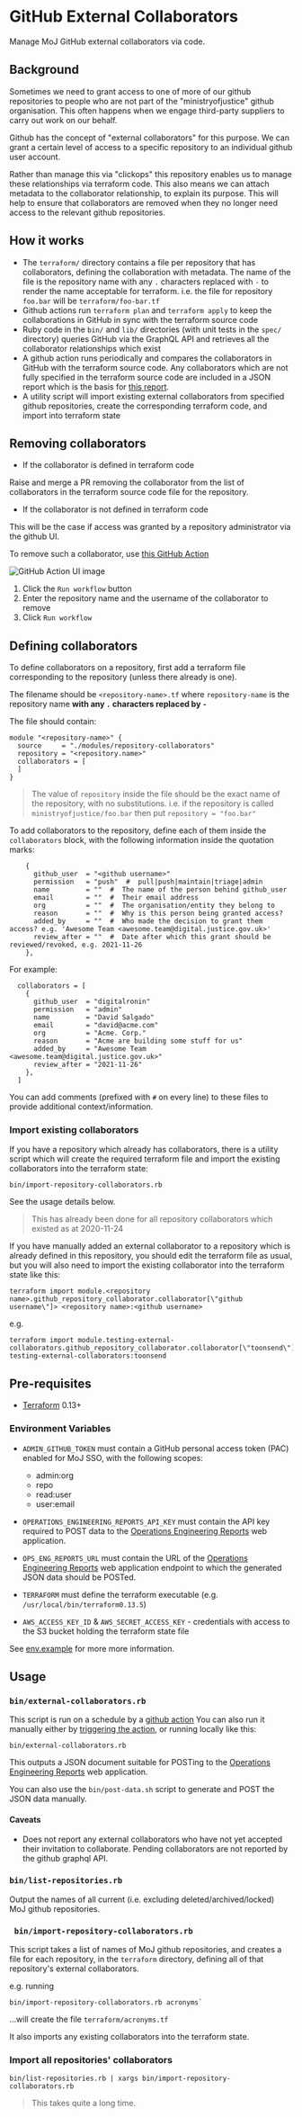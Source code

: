 # GitHub External Collaborators

Manage MoJ GitHub external collaborators via code.

## Background

Sometimes we need to grant access to one of more of our github repositories to people who are not part of the "ministryofjustice" github organisation. This often happens when we engage third-party suppliers to carry out work on our behalf.

Github has the concept of "external collaborators" for this purpose. We can grant a certain level of access to a specific repository to an individual github user account.

Rather than manage this via "clickops" this repository enables us to manage these relationships via terraform code. This also means we can attach metadata to the collaborator relationship, to explain its purpose. This will help to ensure that collaborators are removed when they no longer need access to the relevant github repositories.

## How it works

* The `terraform/` directory contains a file per repository that has collaborators, defining the collaboration with metadata. The name of the file is the repository name with any `.` characters replaced with `-` to render the name acceptable for terraform. i.e. the file for repository `foo.bar` will be `terraform/foo-bar.tf`
* Github actions run `terraform plan` and `terraform apply` to keep the collaborations in GitHub in sync with the terraform source code
* Ruby code in the `bin/` and `lib/` directories (with unit tests in the `spec/` directory) queries GitHub via the GraphQL API and retrieves all the collaborator relationships which exist
* A github action runs periodically and compares the collaborators in GitHub with the terraform source code. Any collaborators which are not fully specified in the terraform source code are included in a JSON report which is the basis for [this report].
* A utility script will import existing external collaborators from specified github repositories, create the corresponding terraform code, and import into terraform state

## Removing collaborators

* If the collaborator is defined in terraform code

Raise and merge a PR removing the collaborator from the list of collaborators in the terraform source code file for the repository.

* If the collaborator is not defined in terraform code

This will be the case if access was granted by a repository administrator via the github UI.

To remove such a collaborator, use [this GitHub Action](https://github.com/ministryofjustice/github-collaborators/actions?query=workflow%3A%22Remove+a+collaborator%22)

![GitHub Action UI image](doc/images/github-action.png)

1. Click the `Run workflow` button
2. Enter the repository name and the username of the collaborator to remove
3. Click `Run workflow`

## Defining collaborators

To define collaborators on a repository, first add a terraform file corresponding to the repository (unless there already is one).

The filename should be `<repository-name>.tf` where `repository-name` is the repository name **with any `.` characters replaced by `-`**

The file should contain:

```
module "<repository-name>" {
  source     = "./modules/repository-collaborators"
  repository = "<repository.name>"
  collaborators = [
  ]
}
```

> The value of `repository` inside the file should be the exact name of the repository, with no substitutions. i.e. if the repository is called `ministryofjustice/foo.bar` then put `repository = "foo.bar"`

To add collaborators to the repository, define each of them inside the `collaborators` block, with the following information inside the quotation marks:

```
    {
      github_user  = "<github username>"
      permission   = "push"  #  pull|push|maintain|triage|admin
      name         = ""  #  The name of the person behind github_user
      email        = ""  #  Their email address
      org          = ""  #  The organisation/entity they belong to
      reason       = ""  #  Why is this person being granted access?
      added_by     = ""  #  Who made the decision to grant them access? e.g. 'Awesome Team <awesome.team@digital.justice.gov.uk>'
      review_after = ""  #  Date after which this grant should be reviewed/revoked, e.g. 2021-11-26
    },
```

For example:

```
  collaborators = [
    {
      github_user  = "digitalronin"
      permission   = "admin"
      name         = "David Salgado"
      email        = "david@acme.com"
      org          = "Acme. Corp."
      reason       = "Acme are building some stuff for us"
      added_by     = "Awesome Team <awesome.team@digital.justice.gov.uk>"
      review_after = "2021-11-26"
    },
  ]
```

You can add comments (prefixed with `#` on every line) to these files to provide additional context/information.

### Import existing collaborators

If you have a repository which already has collaborators, there is a utility script which will create the required terraform file and import the existing collaborators into the terraform state:

```
bin/import-repository-collaborators.rb
```

See the usage details below.

> This has already been done for all repository collaborators which existed as at 2020-11-24

If you have manually added an external collaborator to a repository which is already defined in this repository, you should edit the terraform file as usual, but you will also need to import the existing collaborator into the terraform state like this:

```
terraform import module.<repository name>.github_repository_collaborator.collaborator[\"github username\"]> <repository name>:<github username>
```

e.g.

```
terraform import module.testing-external-collaborators.github_repository_collaborator.collaborator[\"toonsend\"] testing-external-collaborators:toonsend
```

## Pre-requisites

* [Terraform] 0.13+

### Environment Variables

* `ADMIN_GITHUB_TOKEN` must contain a GitHub personal access token (PAC) enabled for MoJ SSO, with the following scopes:
  * admin:org
  * repo
  * read:user
  * user:email

* `OPERATIONS_ENGINEERING_REPORTS_API_KEY` must contain the API key required to POST data to the [Operations Engineering Reports] web application.
* `OPS_ENG_REPORTS_URL` must contain the URL of the [Operations Engineering Reports] web application endpoint to which the generated JSON data should be POSTed.

* `TERRAFORM` must define the terraform executable (e.g. `/usr/local/bin/terraform0.13.5`)

* `AWS_ACCESS_KEY_ID` & `AWS_SECRET_ACCESS_KEY` - credentials with access to the S3 bucket holding the terraform state file

See [env.example](./env.example) for more more information.

## Usage

### `bin/external-collaborators.rb`

This script is run on a schedule by a [github action](.github/workflows/post-data.yaml) You can also run it manually either by [triggering the action], or running locally like this:

```
bin/external-collaborators.rb
```

This outputs a JSON document suitable for POSTing to the [Operations Engineering Reports] web application.

You can also use the `bin/post-data.sh` script to generate and POST the JSON data manually.

#### Caveats

* Does not report any external collaborators who have not yet accepted their invitation to collaborate. Pending collaborators are not reported by the github graphql API.

### `bin/list-repositories.rb`

Output the names of all current (i.e. excluding deleted/archived/locked) MoJ github repositories.

### ` bin/import-repository-collaborators.rb`

This script takes a list of names of MoJ github repositories, and creates a file for each repository, in the `terraform` directory, defining all of that repository's external collaborators.

e.g. running

```
bin/import-repository-collaborators.rb acronyms`
```

...will create the file `terraform/acronyms.tf`

It also imports any existing collaborators into the terraform state.

### Import all repositories' collaborators

```
bin/list-repositories.rb | xargs bin/import-repository-collaborators.rb
```

> This takes quite a long time.

[Operations Engineering Reports]: https://github.com/ministryofjustice/operations-engineering-reports
[triggering the action]: https://github.com/ministryofjustice/github-collaborators/actions?query=workflow%3A.github%2Fworkflows%2Fpost-data.yaml
[Terraform]: https://www.terraform.io/downloads.html
[this report]: https://operations-engineering-reports.cloud-platform.service.justice.gov.uk/github_collaborators
